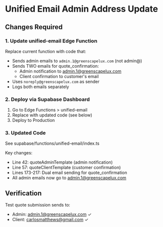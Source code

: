 # Unified Email Admin Address Update

## Changes Required

### 1. Update unified-email Edge Function
Replace current function with code that:
- Sends admin emails to `admin.1@greenscapelux.com` (not admin@)
- Sends TWO emails for quote_confirmation:
  - Admin notification to admin.1@greenscapelux.com
  - Client confirmation to customer's email
- Uses `noreply@greenscapelux.com` as sender
- Logs both emails separately

### 2. Deploy via Supabase Dashboard
1. Go to Edge Functions > unified-email
2. Replace with updated code (see below)
3. Deploy to Production

### 3. Updated Code
See supabase/functions/unified-email/index.ts

Key changes:
- Line 42: quoteAdminTemplate (admin notification)
- Line 57: quoteClientTemplate (customer confirmation)
- Lines 173-217: Dual email sending for quote_confirmation
- All admin emails now go to admin.1@greenscapelux.com

## Verification
Test quote submission sends to:
- Admin: admin.1@greenscapelux.com ✓
- Client: carlosmatthews@gmail.com ✓
